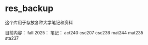 # res_backup
这个库用于存放各种大学笔记和资料

目前内容：
fall 2025：
笔记：
  act240
  csc207
  csc236
  mat244
  mat235
  sta237
